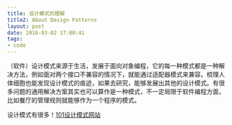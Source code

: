 ```yaml
---
title: 设计模式的理解
title2: About Design Patterns
layout: post
date: 2016-03-02 17:08:41
tags:
- code
---
```

（软件）设计模式来源于生活，发展于面向对象编程，它的每一种模式都是一种解决方法，例如面对两个接口不兼容的情况下，就能通过适配器模式来兼容。梳理人体细胞也能发现设计模式的痕迹，如果去研究，能够发展出其他的设计模式。有很多问题的通用解决方案其实也可以算作是一种模式，不一定局限于软件编程方面，比如餐厅的管理规则就能够作为一个程序的模式。

设计模式有很多！[101设计模式网站](https://sourcemaking.com/design-patterns-and-tips)

